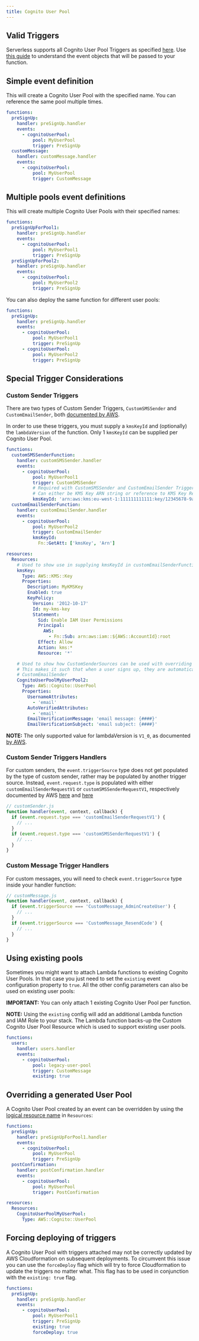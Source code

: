 ```yaml
--- 
title: Cognito User Pool
---
```


## Valid Triggers

Serverless supports all Cognito User Pool Triggers as specified [here][aws-triggers-list]. Use [this guide][aws-triggers-guide] to understand
the event objects that will be passed to your function.

## Simple event definition

This will create a Cognito User Pool with the specified name. You can reference the same pool multiple times.

```yml
functions:
  preSignUp:
    handler: preSignUp.handler
    events:
      - cognitoUserPool:
          pool: MyUserPool
          trigger: PreSignUp
  customMessage:
    handler: customMessage.handler
    events:
      - cognitoUserPool:
          pool: MyUserPool
          trigger: CustomMessage
```

## Multiple pools event definitions

This will create multiple Cognito User Pools with their specified names:

```yml
functions:
  preSignUpForPool1:
    handler: preSignUp.handler
    events:
      - cognitoUserPool:
          pool: MyUserPool1
          trigger: PreSignUp
  preSignUpForPool2:
    handler: preSignUp.handler
    events:
      - cognitoUserPool:
          pool: MyUserPool2
          trigger: PreSignUp
```

You can also deploy the same function for different user pools:

```yml
functions:
  preSignUp:
    handler: preSignUp.handler
    events:
      - cognitoUserPool:
          pool: MyUserPool1
          trigger: PreSignUp
      - cognitoUserPool:
          pool: MyUserPool2
          trigger: PreSignUp
```

## Special Trigger Considerations

### Custom Sender Triggers

There are two types of Custom Sender Triggers, `CustomSMSSender` and `CustomEmailSender`, both [documented by AWS](https://docs.aws.amazon.com/cognito/latest/developerguide/user-pool-lambda-custom-sender-triggers.html).

In order to use these triggers, you must supply a `kmsKeyId` and (optionally) the `lambdaVersion` of the function. Only 1 `kmsKeyId` can be supplied per Cognito User Pool.

```yml
functions:
  customSMSSenderFunction:
    handler: customSMSSender.handler
    events:
      - cognitoUserPool:
          pool: MyUserPool1
          trigger: CustomSMSSender
          # Required with CustomSMSSender and CustomEmailSender Triggers
          # Can either be KMS Key ARN string or reference to KMS Key Resource ARN (see customEmailSenderFunction below)
          kmsKeyId: 'arn:aws:kms:eu-west-1:111111111111:key/12345678-9abc-def0-1234-56789abcdef1'
  customEmailSenderFunction:
    handler: customEmailSender.handler
    events:
      - cognitoUserPool:
          pool: MyUserPool2
          trigger: CustomEmailSender
          kmsKeyId:
            Fn::GetAtt: ['kmsKey', 'Arn']

resources:
  Resources:
    # Used to show use in supplying kmsKeyId in customEmailSenderFunction, not needed when kmsKeyId is a string as shown in customSMSSenderFunction
    kmsKey:
      Type: AWS::KMS::Key
      Properties:
        Description: MyKMSKey
        Enabled: true
        KeyPolicy:
          Version: '2012-10-17'
          Id: my-kms-key
          Statement:
            Sid: Enable IAM User Permissions
            Principal:
              AWS:
                - Fn::Sub: arn:aws:iam::${AWS::AccountId}:root
            Effect: Allow
            Action: kms:*
            Resource: '*'

    # Used to show how CustomSenderSources can be used with overriding the generated User Pool, as described below
    # This makes it such that when a user signs up, they are automatically sent a verification email, triggering our
    # CustomEmailSender
    CognitoUserPoolMyUserPool2:
      Type: AWS::Cognito::UserPool
      Properties:
        UsernameAttributes:
          - 'email'
        AutoVerifiedAttributes:
          - 'email'
        EmailVerificationMessage: 'email message: {####}'
        EmailVerificationSubject: 'email subject: {####}'
```

**NOTE:** The only supported value for lambdaVersion is `V1_0`, as documented [by AWS](https://docs.aws.amazon.com/AWSCloudFormation/latest/UserGuide/aws-properties-cognito-userpool-customsmssender.html).

### Custom Sender Triggers Handlers

For custom senders, the `event.triggerSource` type does not get populated by the type of custom sender, rather may be populated by another trigger source. Instead, `event.request.type` is populated with either `customEmailSenderRequestV1` or `customSMSSenderRequestV1`, respectively documented by AWS [here](https://docs.aws.amazon.com/cognito/latest/developerguide/user-pool-lambda-custom-email-sender.html) and [here](https://docs.aws.amazon.com/cognito/latest/developerguide/user-pool-lambda-custom-sms-sender.html)

```js
// customSender.js
function handler(event, context, callback) {
  if (event.request.type === 'customEmailSenderRequestV1') {
    // ...
  }
  if (event.request.type === 'customSMSSenderRequestV1') {
    // ...
  }
}
```

### Custom Message Trigger Handlers

For custom messages, you will need to check `event.triggerSource` type inside your handler function:

```js
// customMessage.js
function handler(event, context, callback) {
  if (event.triggerSource === 'CustomMessage_AdminCreateUser') {
    // ...
  }
  if (event.triggerSource === 'CustomMessage_ResendCode') {
    // ...
  }
}
```

## Using existing pools

Sometimes you might want to attach Lambda functions to existing Cognito User Pools. In that case you just need to set the `existing` event configuration property to `true`. All the other config parameters can also be used on existing user pools:

**IMPORTANT:** You can only attach 1 existing Cognito User Pool per function.

**NOTE:** Using the `existing` config will add an additional Lambda function and IAM Role to your stack. The Lambda function backs-up the Custom Cognito User Pool Resource which is used to support existing user pools.

```yaml
functions:
  users:
    handler: users.handler
    events:
      - cognitoUserPool:
          pool: legacy-user-pool
          trigger: CustomMessage
          existing: true
```

## Overriding a generated User Pool

A Cognito User Pool created by an event can be overridden by using the [logical resource name](../guides/resources.md#aws-cloudformation-resource-reference) in `Resources`:

```yml
functions:
  preSignUp:
    handler: preSignUpForPool1.handler
    events:
      - cognitoUserPool:
          pool: MyUserPool
          trigger: PreSignUp
  postConfirmation:
    handler: postConfirmation.handler
    events:
      - cognitoUserPool:
          pool: MyUserPool
          trigger: PostConfirmation

resources:
  Resources:
    CognitoUserPoolMyUserPool:
      Type: AWS::Cognito::UserPool
```

## Forcing deploying of triggers

A Cognito User Pool with triggers attached may not be correctly updated by AWS Cloudformation on subsequent deployments. To circumvent this issue you can use the `forceDeploy` flag which will try to force Cloudformation to update the triggers no matter what. This flag has to be used in conjunction with the `existing: true` flag.

```yml
functions:
  preSignUp:
    handler: preSignUp.handler
    events:
      - cognitoUserPool:
          pool: MyUserPool1
          trigger: PreSignUp
          existing: true
          forceDeploy: true
```

[aws-triggers-guide]: http://docs.aws.amazon.com/cognito/latest/developerguide/cognito-user-identity-pools-working-with-aws-lambda-triggers.html
[aws-triggers-list]: https://docs.aws.amazon.com/AWSCloudFormation/latest/UserGuide/aws-properties-cognito-userpool-lambdaconfig.html
